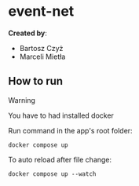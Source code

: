 # event-net

**Created by**:
 - Bartosz Czyż
 - Marceli Mietła

## How to run

> [!WARNING]
> You have to had installed docker

Run command in the app's root folder:

```
docker compose up
```

To auto reload after file change:

```
docker compose up --watch
```
